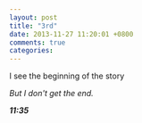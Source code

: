 ```yaml
---
layout: post
title: "3rd"
date: 2013-11-27 11:20:01 +0800
comments: true
categories: 
---
```


I see the beginning of the story

*But I don't get the end.*

***11:35***

